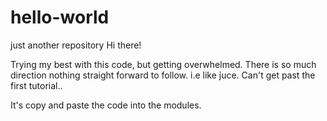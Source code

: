 # hello-world
just another repository
Hi there!

Trying my best with this code, but getting overwhelmed.
There is so much direction nothing straight forward to follow. i.e
like juce. Can't get past the first tutorial..

It's copy and paste the code into the modules.

